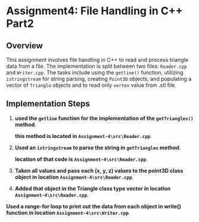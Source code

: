 # Assignment4: File Handling in C++ Part2

## Overview

This assignment involves file handling in C++ to read and process triangle data from a file. 
 The implementation is split between two files: `Reader.cpp` and `Writer.cpp`. 
 The tasks include using the `getline()` function, utilizing `istringstream` for string parsing, creating `Point3D` objects, and populating a vector of `Triangle` objects and to read only `vertex` value from .stl file.

## Implementation Steps

1.  **used the `getline` function for the implementation of the `getTriangles()` method**.

    **this method is located in `Assignment-4\src\Reader.cpp`**.


2. **Used an `istringstream` to parse the string in `getTriangles` method**.

   **location of that code is `Assignment-4\src\Reader.cpp`**.

4. **Taken all values and pass each (x, y, z) values to the point3D class object in location `Assignment-4\src\Reader.cpp`**.

5. **Added that object in the Triangle class type vector in location `Assignment-4\src\Reader.cpp`**.

**Used a range-for loop to print out the data from each object in write() function in location `Assignment-4\src\Writer.cpp`**.


